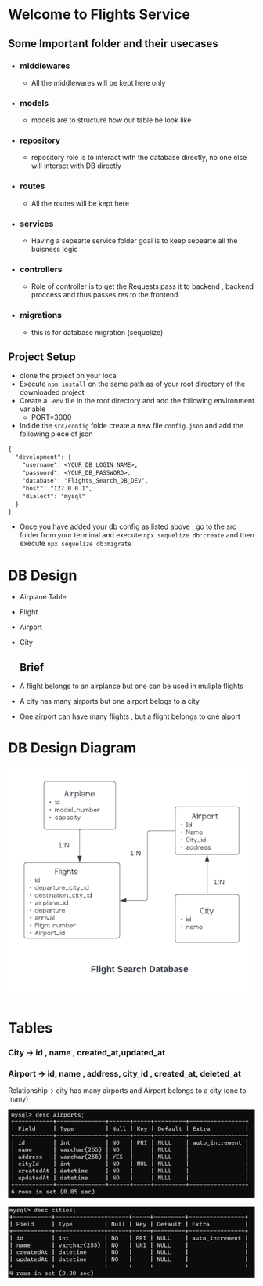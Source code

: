 # Welcome to Flights Service

## Some Important folder and their usecases

- ### middlewares
  - All the middlewares will be kept here only
- ### models
  - models are to structure how our table be look like
- ### repository
  - repository role is to interact with the database directly, no one else will interact with DB directly
- ### routes
  - All the routes will be kept here
- ### services
  - Having a sepearte service folder goal is to keep sepearte all the buisness logic
- ### controllers
  - Role of controller is to get the Requests pass it to backend , backend proccess and thus passes res to the frontend
- ### migrations
  - this is for database migration (sequelize)

## Project Setup

- clone the project on your local
- Execute `npm install` on the same path as of your root directory of the downloaded project
- Create a `.env` file in the root directory and add the following environment variable
  - PORT=3000
- Indide the `src/config` folde create a new file `config.json` and add the following piece of json

```
{
  "development": {
    "username": <YOUR_DB_LOGIN_NAME>,
    "password": <YOUR_DB_PASSWORD>,
    "database": "Flights_Search_DB_DEV",
    "host": "127.0.0.1",
    "dialect": "mysql"
  }
}
```

- Once you have added your db config as listed above , go to the src folder from your terminal and execute `npx sequelize db:create`
  and then execute
  `npx sequelize db:migrate`

# DB Design

- Airplane Table
- Flight
- Airport
- City

  ## Brief

- A flight belongs to an airplance but one can be used in muliple flights
- A city has many airports but one airport belogs to a city
- One airport can have many flights , but a flight belongs to one aiport

# DB Design Diagram

![Alt text](designDiagram.png)

# Tables

### City -> id , name , created_at,updated_at

### Airport -> id, name , address, city_id , created_at, deleted_at

Relationship-> city has many airports and Airport belongs to a city (one to many)

![airportsTableSS](airportsTableSS.png)

![citiesTableSS](citiesTableSS.png)
